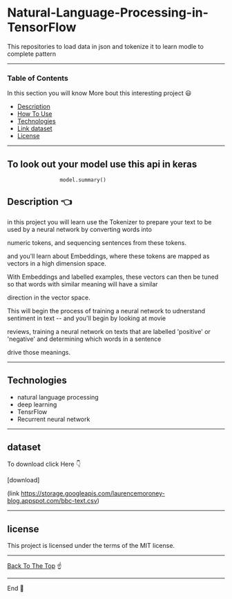 # Natural-Language-Processing-in-TensorFlow

This repositories to load data in json and tokenize it to learn modle  to complete pattern


---


### Table of Contents

In this section you will know More bout this interesting project :smiley:

- [Description](#description)
- [How To Use](#how-to-use)
- [Technologies](#Technologies)
- [Link dataset](#dataset)
- [License](#license)

---
## To look out your model use this api in keras

                     model.summary()

## Description :point_left:


in this project you will learn use the Tokenizer to prepare your text to be used by a neural network by converting words into

numeric tokens, and sequencing sentences from these tokens. 

and you'll learn about Embeddings, where these tokens are mapped as vectors in a high dimension space.

With Embeddings and labelled examples, these vectors can then be tuned so that words with similar meaning will have a similar

direction in the vector space. 

This will begin the process of training a neural network to udnerstand sentiment in text -- and you'll begin by looking at movie

reviews, training a neural network on texts that are labelled 'positive' or 'negative' and determining which words in a sentence

drive those meanings.

---



## Technologies

- natural language processing
- deep learning
- TensrFlow
- Recurrent neural network

---


## dataset


To download click Here :point_down:

[download] 

  (link https://storage.googleapis.com/laurencemoroney-blog.appspot.com/bbc-text.csv)
  

  
---  



## license

This project is licensed under the terms of the MIT license.

---

[Back To The Top](#README.md) :point_up:

---

End :raising_hand:

